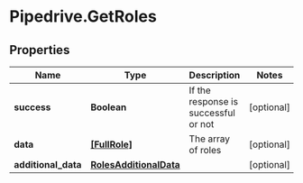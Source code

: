 # Pipedrive.GetRoles

## Properties

Name | Type | Description | Notes
------------ | ------------- | ------------- | -------------
**success** | **Boolean** | If the response is successful or not | [optional] 
**data** | [**[FullRole]**](FullRole.md) | The array of roles | [optional] 
**additional_data** | [**RolesAdditionalData**](RolesAdditionalData.md) |  | [optional] 


